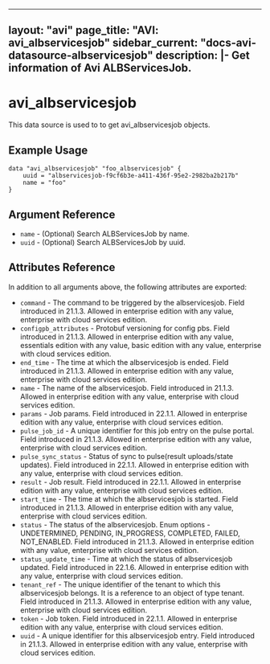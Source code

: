 <!--
    Copyright 2021 VMware, Inc.
    SPDX-License-Identifier: Mozilla Public License 2.0
-->
---
layout: "avi"
page_title: "AVI: avi_albservicesjob"
sidebar_current: "docs-avi-datasource-albservicesjob"
description: |-
  Get information of Avi ALBServicesJob.
---

# avi_albservicesjob

This data source is used to to get avi_albservicesjob objects.

## Example Usage

```hcl
data "avi_albservicesjob" "foo_albservicesjob" {
    uuid = "albservicesjob-f9cf6b3e-a411-436f-95e2-2982ba2b217b"
    name = "foo"
}
```

## Argument Reference

* `name` - (Optional) Search ALBServicesJob by name.
* `uuid` - (Optional) Search ALBServicesJob by uuid.

## Attributes Reference

In addition to all arguments above, the following attributes are exported:

* `command` - The command to be triggered by the albservicesjob. Field introduced in 21.1.3. Allowed in enterprise edition with any value, enterprise with cloud services edition.
* `configpb_attributes` - Protobuf versioning for config pbs. Field introduced in 21.1.3. Allowed in enterprise edition with any value, essentials edition with any value, basic edition with any value, enterprise with cloud services edition.
* `end_time` - The time at which the albservicesjob is ended. Field introduced in 21.1.3. Allowed in enterprise edition with any value, enterprise with cloud services edition.
* `name` - The name of the albservicesjob. Field introduced in 21.1.3. Allowed in enterprise edition with any value, enterprise with cloud services edition.
* `params` - Job params. Field introduced in 22.1.1. Allowed in enterprise edition with any value, enterprise with cloud services edition.
* `pulse_job_id` - A unique identifier for this job entry on the pulse portal. Field introduced in 21.1.3. Allowed in enterprise edition with any value, enterprise with cloud services edition.
* `pulse_sync_status` - Status of sync to pulse(result uploads/state updates). Field introduced in 22.1.1. Allowed in enterprise edition with any value, enterprise with cloud services edition.
* `result` - Job result. Field introduced in 22.1.1. Allowed in enterprise edition with any value, enterprise with cloud services edition.
* `start_time` - The time at which the albservicesjob is started. Field introduced in 21.1.3. Allowed in enterprise edition with any value, enterprise with cloud services edition.
* `status` - The status of the albservicesjob. Enum options - UNDETERMINED, PENDING, IN_PROGRESS, COMPLETED, FAILED, NOT_ENABLED. Field introduced in 21.1.3. Allowed in enterprise edition with any value, enterprise with cloud services edition.
* `status_update_time` - Time at which the status of albservicesjob updated. Field introduced in 22.1.6. Allowed in enterprise edition with any value, enterprise with cloud services edition.
* `tenant_ref` - The unique identifier of the tenant to which this albservicesjob belongs. It is a reference to an object of type tenant. Field introduced in 21.1.3. Allowed in enterprise edition with any value, enterprise with cloud services edition.
* `token` - Job token. Field introduced in 22.1.1. Allowed in enterprise edition with any value, enterprise with cloud services edition.
* `uuid` - A unique identifier for this albservicesjob entry. Field introduced in 21.1.3. Allowed in enterprise edition with any value, enterprise with cloud services edition.

